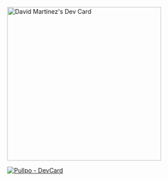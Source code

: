 <a href="https://app.daily.dev/dmartinezm"><img src="https://api.daily.dev/devcards/v2/GknZmi16sy9VjYoRAba7f.png?type=default&r=4rv" width="356" alt="David Martinez's Dev Card"/></a>

[![Pullpo - DevCard](https://devcard.pullpo.io/api?user_id=cn0eus50cvus73d7nom0&custom_title=David%20%40%20hcmfront&custom_subtitle=Developer&show_icons=true&disable_animations=false&title_color=2262e2&text_color=fb2848&icon_color=45fc94&ring_color=45fc94&bg_color=141321&image_url=https%3A%2F%2Favatars.githubusercontent.com%2Fu%2F65420325%3Fv%3D4)](https://pullpo.io/products/devcard)
